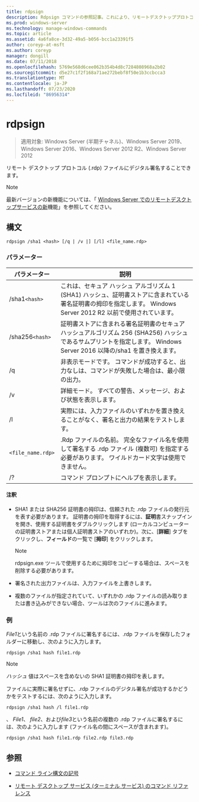 ```yaml
---
title: rdpsign
description: Rdpsign コマンドの参照記事。これにより、リモートデスクトッププロトコル (.rdp) ファイルにデジタル署名することができます。
ms.prod: windows-server
ms.technology: manage-windows-commands
ms.topic: article
ms.assetid: 4a6fa8ce-3d32-49a5-b056-bcc1a23391f5
author: coreyp-at-msft
ms.author: coreyp
manager: dongill
ms.date: 07/11/2018
ms.openlocfilehash: 5769e568d6cee062b354b4d8c7284808968a2b02
ms.sourcegitcommit: d5e27c1f2f168a71ae272bebf8f50e1b3ccbcca3
ms.translationtype: MT
ms.contentlocale: ja-JP
ms.lasthandoff: 07/23/2020
ms.locfileid: "86956314"
---
```

# <a name="rdpsign"></a>rdpsign

> 適用対象: Windows Server (半期チャネル)、Windows Server 2019、Windows Server 2016、Windows Server 2012 R2、Windows Server 2012

リモート デスクトップ プロトコル (.rdp) ファイルにデジタル署名することできます。

> [!NOTE]
> 最新バージョンの新機能については、「 [Windows Server でのリモートデスクトップサービスの新](/previous-versions/windows/it-pro/windows-server-2012-r2-and-2012/dn283323(v=ws.11))機能」を参照してください。

## <a name="syntax"></a>構文

```
rdpsign /sha1 <hash> [/q | /v |] [/l] <file_name.rdp>
```

### <a name="parameters"></a>パラメーター

| パラメーター | 説明 |
|--|--|
| /sha1`<hash>` | これは、セキュア ハッシュ アルゴリズム 1 (SHA1) ハッシュ、証明書ストアに含まれている署名証明書の拇印を指定します。 Windows Server 2012 R2 以前で使用されています。 |
| /sha256`<hash>` | 証明書ストアに含まれる署名証明書のセキュアハッシュアルゴリズム 256 (SHA256) ハッシュであるサムプリントを指定します。 Windows Server 2016 以降の/sha1 を置き換えます。 |
| /q | 非表示モードです。 コマンドが成功すると、出力なしは、コマンドが失敗した場合は、最小限の出力。 |
| /v | 詳細モード。 すべての警告、メッセージ、および状態を表示します。 |
| /l | 実際には、入力ファイルのいずれかを置き換えることがなく、署名と出力の結果をテストします。 |
| `<file_name.rdp>` | .Rdp ファイルの名前。 完全なファイル名を使用して署名する .rdp ファイル (複数可) を指定する必要があります。 ワイルドカード文字は使用できません。 |
| /? | コマンド プロンプトにヘルプを表示します。 |

#### <a name="remarks"></a>注釈

- SHA1 または SHA256 証明書の拇印は、信頼された .rdp ファイルの発行元を表す必要があります。 証明書の拇印を取得するには、**証明**書スナップインを開き、使用する証明書をダブルクリックします (ローカルコンピューターの証明書ストアまたは個人証明書ストアのいずれか)。次に、[**詳細**] タブをクリックし、**フィールド**の一覧で [**拇印**] をクリックします。

    > [!NOTE]
    > rdpsign.exe ツールで使用するために拇印をコピーする場合は、スペースを削除する必要があります。

- 署名された出力ファイルは、入力ファイルを上書きします。

- 複数のファイルが指定されていて、いずれかの .rdp ファイルの読み取りまたは書き込みができない場合、ツールは次のファイルに進みます。

### <a name="examples"></a>例

*File1*という名前の .rdp ファイルに署名するには、.rdp ファイルを保存したフォルダーに移動し、次のように入力します。

```
rdpsign /sha1 hash file1.rdp
```

> [!NOTE]
> *ハッシュ* 値はスペースを含めないの SHA1 証明書の拇印を表します。

ファイルに実際に署名せずに、.rdp ファイルのデジタル署名が成功するかどうかをテストするには、次のように入力します。

```
rdpsign /sha1 hash /l file1.rdp
```

、 *File1*、 *file2*、および*file3*という名前の複数の .rdp ファイルに署名するには、次のように入力します (ファイル名の間にスペースが含まれます)。

```
rdpsign /sha1 hash file1.rdp file2.rdp file3.rdp
```

## <a name="see-also"></a>参照

- [コマンド ライン構文の記号](command-line-syntax-key.md)

- [リモート デスクトップ サービス (ターミナル サービス) のコマンド リファレンス](remote-desktop-services-terminal-services-command-reference.md)
